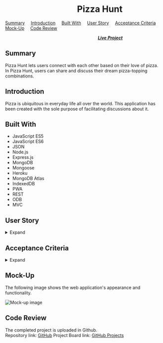 #  &nbsp; &nbsp; &nbsp; &nbsp; &nbsp; &nbsp; &nbsp; &nbsp; &nbsp; &nbsp; &nbsp; &nbsp; &nbsp; &nbsp; &nbsp; &nbsp; &nbsp; &nbsp;Pizza Hunt

[Summary](#Summary) &nbsp; &nbsp; [Introduction](#Introduction) &nbsp; &nbsp; [Built With](#Built-With) &nbsp; &nbsp; [User Story](#User-Story) &nbsp; &nbsp; [Acceptance Criteria](#Acceptance-Criteria) &nbsp; &nbsp; [Mock-Up](#Mock-up) &nbsp; &nbsp; [Code Review](#Code-Review)   

 &nbsp; &nbsp; &nbsp; &nbsp; &nbsp; &nbsp; &nbsp; &nbsp; &nbsp; &nbsp; &nbsp; &nbsp; &nbsp; &nbsp; &nbsp; &nbsp; &nbsp; &nbsp; &nbsp; &nbsp;  &nbsp; &nbsp; &nbsp; &nbsp; &nbsp; &nbsp; &nbsp; &nbsp; &nbsp; &nbsp; &nbsp; &nbsp; &nbsp; &nbsp; &nbsp; &nbsp; &nbsp; &nbsp; [***Live Project***](#Live-Project)

 ## Summary

 Pizza Hunt lets users connect with each other based on their love of pizza. In Pizza Hunt, users can share and discuss their dream pizza-topping combinations. 

 ## Introduction
 Pizza is ubiquitous in everyday life all over the world. This application has been created with the sole purpose of facilitating discussions about it.

 ## Built With
* JavaScript ES5  
* JavaScript ES6  
* JSON
* Node.js 
* Express.js 
* MongoDB
* Mongoose
* Heroku
* MongoDB Atlas
* IndexedDB
* PWA
* REST
* ODB
* MVC

 ## User Story
<details>
<summary>Expand</summary>  

    AS A pizza lover
    I WANT to see different menus and discussions on that
    SO THAT I can connect with other pizza lovers
</details>

## Acceptance Criteria
<details>
<summary>Expand</summary>

    GIVEN a website
    WHEN I am on home page
    THEN I am presented with the list of pizza menu created by all users including time of creation
    WHEN I Create new pizza
    THEN I can add toppings and suggested size
    WHEN I choose one pizza
    THEN I am presented with its comments and reply history of each comments
    WHEN I add comments or reply to existing comment
    THEN I can see that added to the list
     
</details>

## Mock-Up
The following image shows the web application's appearance and functionality.

![Mock-up image](public/assets/images/mock-up.gif "Mock-up image")

## Code Review

The completed project is uploaded in Github.  
Repository link:  [GitHub](https://github.com/rosefrancis-tech/pizza-hunt)
Project Board link:  [GitHub Projects](https://github.com/rosefrancis-tech/pizza-hunt/projects/1?fullscreen=true)
